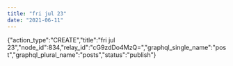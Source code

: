 ```yaml
---
title: "fri jul 23"
date: "2021-06-11"
---
```


{"action\_type":"CREATE","title":"fri jul 23","node\_id":834,"relay\_id":"cG9zdDo4MzQ=","graphql\_single\_name":"post","graphql\_plural\_name":"posts","status":"publish"}
